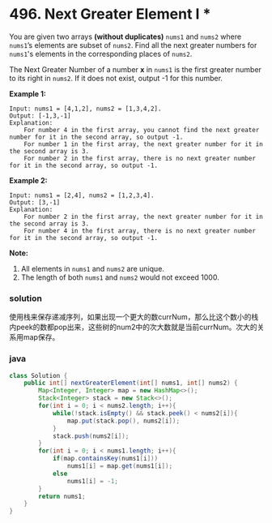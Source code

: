 # 496. Next Greater Element I *

You are given two arrays **(without duplicates)** `nums1` and `nums2` where `nums1`’s elements are subset of `nums2`. Find all the next greater numbers for `nums1`'s elements in the corresponding places of `nums2`.

The Next Greater Number of a number **x** in `nums1` is the first greater number to its right in `nums2`. If it does not exist, output -1 for this number.

**Example 1:**

```
Input: nums1 = [4,1,2], nums2 = [1,3,4,2].
Output: [-1,3,-1]
Explanation:
    For number 4 in the first array, you cannot find the next greater number for it in the second array, so output -1.
    For number 1 in the first array, the next greater number for it in the second array is 3.
    For number 2 in the first array, there is no next greater number for it in the second array, so output -1.
```



**Example 2:**

```
Input: nums1 = [2,4], nums2 = [1,2,3,4].
Output: [3,-1]
Explanation:
    For number 2 in the first array, the next greater number for it in the second array is 3.
    For number 4 in the first array, there is no next greater number for it in the second array, so output -1.
```



**Note:**

1. All elements in `nums1` and `nums2` are unique.
2. The length of both `nums1` and `nums2` would not exceed 1000.

### solution

使用栈来保存递减序列，如果出现一个更大的数currNum，那么比这个数小的栈内peek的数都pop出来，这些树的num2中的次大数就是当前currNum。次大的关系用map保存。

### java

```java
class Solution {
    public int[] nextGreaterElement(int[] nums1, int[] nums2) {
        Map<Integer, Integer> map = new HashMap<>();
        Stack<Integer> stack = new Stack<>();
        for(int i = 0; i < nums2.length; i++){
            while(!stack.isEmpty() && stack.peek() < nums2[i]){
                map.put(stack.pop(), nums2[i]);
            }
            stack.push(nums2[i]);
        }
        for(int i = 0; i < nums1.length; i++){
            if(map.containsKey(nums1[i]))
                nums1[i] = map.get(nums1[i]);
            else
                nums1[i] = -1;
        }
        return nums1;
    }
}
```

